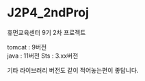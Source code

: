 # J2P4_2ndProj
휴먼교육센터 9기 2차 프로젝트

tomcat : 9버전 <br>
java : 11버전
Sts : 3.xx버전

기타 라이브러리 버전도 같이 적어놓는편이 좋답니다.
